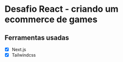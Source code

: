 # Desafio React - criando um ecommerce de games

## Ferramentas usadas

- [x] Next.js
- [x] Tailwindcss